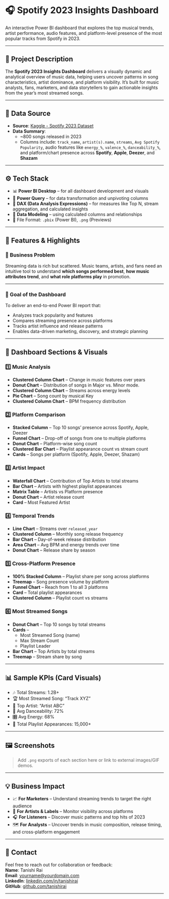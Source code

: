 # 🎧 Spotify 2023 Insights Dashboard

An interactive Power BI dashboard that explores the top musical trends, artist performance, audio features, and platform-level presence of the most popular tracks from Spotify in 2023.

---

## 📝 Project Description

The **Spotify 2023 Insights Dashboard** delivers a visually dynamic and analytical overview of music data, helping users uncover patterns in song characteristics, artist dominance, and platform visibility. It’s built for music analysts, fans, marketers, and data storytellers to gain actionable insights from the year’s most streamed songs.

---

## 📂 Data Source

- **Source**: [Kaggle - Spotify 2023 Dataset](https://www.kaggle.com/datasets/nelgiriyewithana/top-spotify-songs-2023)
- **Data Summary**:
  - ~800 songs released in 2023
  - Columns include: `track_name`, `artist(s).name`, `streams`, `Avg Spotify Popularity`, audio features like `energy_%`, `valence_%`, `danceability_%`, and platform/chart presence across **Spotify**, **Apple**, **Deezer**, and **Shazam**

---

## ⚙️ Tech Stack

- 📊 **Power BI Desktop** – for all dashboard development and visuals
- 🧹 **Power Query** – for data transformation and unpivoting columns
- 🧠 **DAX (Data Analysis Expressions)** – for measures like Top N, stream aggregation, and calculated insights
- 🔗 **Data Modeling** – using calculated columns and relationships
- 📁 File Format: `.pbix` (Power BI), `.png` (Previews)

---

## 🚀 Features & Highlights

### 🎯 Business Problem

Streaming data is rich but scattered. Music teams, artists, and fans need an intuitive tool to understand **which songs performed best**, **how music attributes trend**, and **what role platforms play** in promotion.

---

### 🎯 Goal of the Dashboard

To deliver an end-to-end Power BI report that:
- Analyzes track popularity and features
- Compares streaming presence across platforms
- Tracks artist influence and release patterns
- Enables data-driven marketing, discovery, and strategic planning

---

## 🧭 Dashboard Sections & Visuals

### 1️⃣ Music Analysis
- **Clustered Column Chart** – Change in music features over years
- **Donut Chart** – Distribution of songs in Major vs. Minor mode.
- **Clustered Column Chart** – Streams across energy levels
- **Pie Chart** – Song count by musical Key
- **Clustered Column Chart** – BPM frequency distribution

### 2️⃣ Platform Comparison
- **Stacked Column** – Top 10 songs’ presence across Spotify, Apple, Deezer
- **Funnel Chart** – Drop-off of songs from one to multiple platforms
- **Donut Chart** – Platform-wise song count
- **Clustered Bar Chart** – Playlist appearance count vs stream count
- **Cards** – Songs per platform (Spotify, Apple, Deezer, Shazam)

### 3️⃣ Artist Impact
- **Waterfall Chart** – Contribution of Top Artists to total streams
- **Bar Chart** – Artists with highest playlist appearances
- **Matrix Table** – Artists vs Platform presence
- **Donut Chart** – Artist release count
- **Card** – Most Featured Artist

### 4️⃣ Temporal Trends
- **Line Chart** – Streams over `released_year`
- **Clustered Column** – Monthly song release frequency
- **Bar Chart** – Day-of-week release distribution
- **Area Chart** – Avg BPM and energy trends over time
- **Donut Chart** – Release share by season

### 5️⃣ Cross-Platform Presence
- **100% Stacked Column** – Playlist share per song across platforms
- **Treemap** – Song presence volume by platform
- **Funnel Chart** – Reach from 1 to all 3 platforms
- **Card** – Total playlist appearances
- **Clustered Column** – Playlist count vs streams

### 6️⃣ Most Streamed Songs
- **Donut Chart** – Top 10 songs by total streams
- **Cards** – 
  - Most Streamed Song (name)
  - Max Stream Count
  - Playlist Leader
- **Bar Chart** – Top Artists by total streams
- **Treemap** – Stream share by song

---

## 📊 Sample KPIs (Card Visuals)
- 🎶 Total Streams: 1.2B+
- 🏆 Most Streamed Song: “Track XYZ”
- 🧠 Top Artist: “Artist ABC”
- 🔀 Avg Danceability: 72%
- 🎛️ Avg Energy: 68%
- 📡 Total Playlist Appearances: 15,000+

---

## 🖼️ Screenshots

> Add `.png` exports of each section here or link to external images/GIF demos.

---

## 💡 Business Impact

- 📈 **For Marketers** – Understand streaming trends to target the right audience
- 🎤 **For Artists & Labels** – Monitor visibility across platforms
- 🎧 **For Listeners** – Discover music patterns and top hits of 2023
- 🗺️ **For Analysts** – Uncover trends in music composition, release timing, and cross-platform engagement

---

## 📩 Contact

Feel free to reach out for collaboration or feedback:  
**Name**: Tanishi Rai  
**Email**: yourname@yourdomain.com  
**LinkedIn**: [linkedin.com/in/tanishirai](https://linkedin.com/in/tanishirai)  
**GitHub**: [github.com/tanishirai](https://github.com/tanishirai)

---

